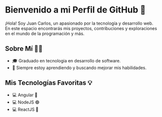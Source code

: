# Bienvenido a mi Perfil de GitHub 🚀

¡Hola! Soy Juan Carlos, un apasionado por la tecnología y desarrollo web. En este espacio encontrarás mis proyectos, contribuciones y exploraciones en el mundo de la programación y más.

## Sobre Mí 🧑‍💻

- 🎓 Graduado en tecnologia en desarrollo de software.
- 🌱 Siempre estoy aprendiendo y buscando mejorar mis habilidades.

## Mis Tecnologías Favoritas 💡

- 💻 Angular 🔴
- 💻 NodeJS 🟢
- 💻 ReactJS 🔵
